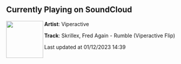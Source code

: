 ## Currently Playing on SoundCloud

[<img align="left" width="100" src="https://i1.sndcdn.com/artworks-14cNY33D3HMKdMfB-jONyog-t500x500.jpg">](https://soundcloud.com/viperactive/rumble)

**Artist**: Viperactive 

**Track**: Skrillex, Fred Again  - Rumble (Viperactive Flip)

Last updated at 01/12/2023 14:39
